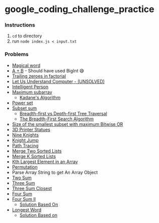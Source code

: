 # google_coding_challenge_practice

### Instructions
1. `cd` to directory
2. run `node index.js < input.txt`

### Problems

- [Magical word](https://www.hackerearth.com/practice/basic-programming/input-output/basics-of-input-output/practice-problems/algorithm/magical-word/)
- [A + B](https://www.hackerearth.com/practice/basic-programming/complexity-analysis/time-and-space-complexity/practice-problems/algorithm/a-b-4/) - Should have used BigInt 😅
- [Trailing zeroes in factorial](https://www.hackerearth.com/practice/basic-programming/implementation/basics-of-implementation/practice-problems/algorithm/trailing-zeroes-in-factorial/)
- [Let Us Understand Computer - (UNSOLVED)](https://www.hackerearth.com/practice/basic-programming/operators/basics-of-operators/practice-problems/algorithm/let-us-understand-computer-78476e7a/)
- [Intelligent Person](https://www.hackerearth.com/practice/algorithms/dynamic-programming/introduction-to-dynamic-programming-1/practice-problems/algorithm/intelligent-girl-1/)
- [Maximum subarray](https://leetcode.com/problems/maximum-subarray)
    - [Kadane's Algorithm](https://medium.com/@rsinghal757/kadanes-algorithm-dynamic-programming-how-and-why-does-it-work-3fd8849ed73d)
- [Power set](https://www.geeksforgeeks.org/power-set/)
- [Subset sum](https://www.geeksforgeeks.org/subset-sum-problem-dp-25/)
    - [Breadth-first vs Depth-first Tree Traversal](https://medium.com/@kenny.hom27/breadth-first-vs-depth-first-tree-traversal-in-javascript-48df2ebfc6d1)
    - [The Breadth-First Search Algorithm](https://medium.com/edureka/breadth-first-search-algorithm-17d2c72f0eaa)
- [Size of the smallest subset with maximum Bitwise OR](https://www.geeksforgeeks.org/size-of-the-smallest-subset-with-maximum-bitwise-or/)
- [3D Printer Statues](https://open.kattis.com/problems/3dprinter)
- [Nine Knights](https://open.kattis.com/problems/nineknights)
- [Knight Jump](https://open.kattis.com/problems/knightjump)
- [Path Tracing](https://open.kattis.com/problems/pathtracing)
- [Merge Two Sorted Lists](https://leetcode.com/problems/merge-two-sorted-lists/)
- [Merge K Sorted Lists](https://leetcode.com/problems/merge-k-sorted-lists/)
- [Kth Largest Element in an Array](https://leetcode.com/problems/kth-largest-element-in-an-array/)
- [Permutation](https://medium.com/weekly-webtips/step-by-step-guide-to-array-permutation-using-recursion-in-javascript-4e76188b88ff)
- Parse Array String to get An Array Object
- [Two Sum](https://leetcode.com/problems/two-sum/)
- [Three Sum](https://leetcode.com/problems/3sum/)
- [Three Sum Closest](https://leetcode.com/problems/3sum-closest/)
- [Four Sum](https://leetcode.com/problems/4sum/)
- [Four Sum II](https://leetcode.com/problems/4sum-ii/)
    - [Solution Based On](https://medium.com/@hylei_73413/4-sum-cf5e47f36126)
- [Longest Word](https://leetcode.com/problems/longest-word-in-dictionary/)
    - [Solution Based on](https://leetcode.com/problems/longest-word-in-dictionary/discuss/109119/Simple-JavaScript-Solution)

